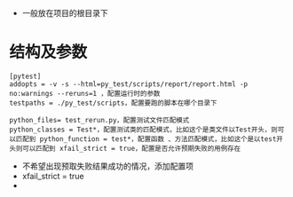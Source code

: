 * 一般放在项目的根目录下
# 结构及参数
```
[pytest] 
addopts = -v -s --html=py_test/scripts/report/report.html -p no:warnings --reruns=1 ，配置运行时的参数 
testpaths = ./py_test/scripts，配置要跑的脚本在哪个目录下
```
```
python_files= test_rerun.py，配置测试文件匹配模式 
python_classes = Test*，配置测试类的匹配模式，比如这个是类文件以Test开头，则可以匹配到 python_function = test*，配置函数 、方法匹配模式，比如这个是以test开头则可以匹配到 xfail_strict = true，配置是否允许预期失败的用例存在
```
* 不希望出现预取失败结果成功的情况，添加配置项
* xfail_strict = true
* 